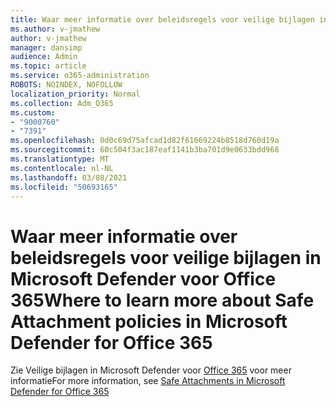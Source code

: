 ```yaml
---
title: Waar meer informatie over beleidsregels voor veilige bijlagen in Microsoft Defender voor Office 365
ms.author: v-jmathew
author: v-jmathew
manager: dansimp
audience: Admin
ms.topic: article
ms.service: o365-administration
ROBOTS: NOINDEX, NOFOLLOW
localization_priority: Normal
ms.collection: Adm_O365
ms.custom:
- "9000760"
- "7391"
ms.openlocfilehash: 0d0c69d75afcad1d82f61669224b8518d760d19a
ms.sourcegitcommit: 60c504f3ac187eaf1141b3ba701d9e0633bdd968
ms.translationtype: MT
ms.contentlocale: nl-NL
ms.lasthandoff: 03/08/2021
ms.locfileid: "50693165"
---
```

# <a name="where-to-learn-more-about-safe-attachment-policies-in-microsoft-defender-for-office-365"></a><span data-ttu-id="6b1ce-102">Waar meer informatie over beleidsregels voor veilige bijlagen in Microsoft Defender voor Office 365</span><span class="sxs-lookup"><span data-stu-id="6b1ce-102">Where to learn more about Safe Attachment policies in Microsoft Defender for Office 365</span></span>

<span data-ttu-id="6b1ce-103">Zie Veilige bijlagen in Microsoft Defender voor [Office 365](https://go.microsoft.com/fwlink/?linkid=2092213) voor meer informatie</span><span class="sxs-lookup"><span data-stu-id="6b1ce-103">For more information, see [Safe Attachments in Microsoft Defender for Office 365](https://go.microsoft.com/fwlink/?linkid=2092213)</span></span>

